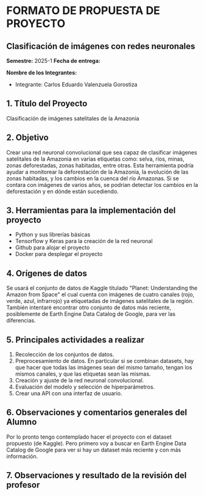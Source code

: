 # FORMATO DE PROPUESTA DE PROYECTO
## Clasificación de imágenes con redes neuronales
**Semestre:** 2025-1
**Fecha de entrega:** 

**Nombre de los Integrantes:**
- Integrante: Carlos Eduardo Valenzuela Gorostiza

## 1. Título del Proyecto
Clasificación de imágenes satelitales de la Amazonia

## 2. Objetivo
Crear una red neuronal convolucional que sea capaz de clasificar imágenes satelitales de la Amazonia en varias etiquetas
como: selva, ríos, minas, zonas deforestadas, zonas habitadas, entre otras. Esta herramienta podría ayudar a monitorear la
deforestación de la Amazonia, la evolución de las zonas habitadas, y los cambios en la cuenca del río Amazonas. Si se
contara con imágenes de varios años, se podrían detectar los cambios en la deforestación y en dónde están sucediendo.

## 3. Herramientas para la implementación del proyecto
- Python y sus librerías básicas
- Tensorflow y Keras para la creación de la red neuronal
- Github para alojar el proyecto
- Docker para desplegar el proyecto

## 4. Orígenes de datos
Se usará el conjunto de datos de Kaggle titulado "Planet: Understanding the Amazon from Space" el cual cuenta con
imágenes de cuatro canales (rojo, verde, azul, infrarrojo) ya etiquetadas de imágenes satelitales de la región. 
También intentaré encontrar otro conjunto de datos más reciente, posiblemente de Earth Engine Data Catalog de Google,
para ver las diferencias.

## 5. Principales actividades a realizar
1. Recolección de los conjuntos de datos.
2. Preprocesamiento de datos. En particular si se combinan datasets, hay que hacer que todas las imágenes sean
del mismo tamaño, tengan los mismos canales, y que las etiquetas sean las mismas.
3. Creación y ajuste de la red neuronal convolucional.
4. Evaluación del modelo y selección de hiperparámetros.
5. Crear una API con una interfaz de usuario.

## 6. Observaciones y comentarios generales del Alumno
Por lo pronto tengo contemplado hacer el proyecto con el dataset propuesto (de Kaggle). Pero primero voy a buscar en
Earth Engine Data Catalog de Google para ver si hay un dataset más reciente y con más información.

## 7. Observaciones y resultado de la revisión del profesor